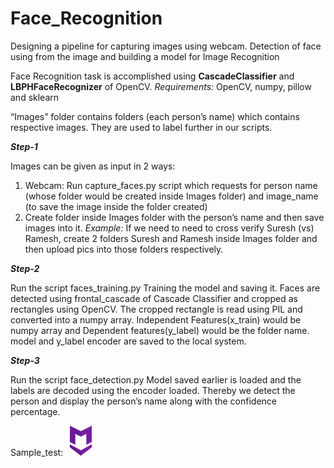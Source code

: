 # Face_Recognition
Designing a pipeline for capturing images using webcam. Detection of face using from the image and building a model for Image Recognition


Face Recognition task is accomplished using **CascadeClassifier** and **LBPHFaceRecognizer** of OpenCV. 
*Requirements:* OpenCV, numpy, pillow and sklearn

“Images” folder contains folders (each person’s name) which contains respective images. They are used to label further in our scripts.


**_Step-1_**

Images can be given as input in 2 ways:
1.	Webcam: Run capture_faces.py script which requests for person name (whose folder would be created inside Images folder) and image_name (to save the image inside the folder created)
2.	Create folder inside Images folder with the person’s name and then save images into it.
*Example:* If we need to need to cross verify Suresh (vs) Ramesh, create 2 folders Suresh and Ramesh inside Images folder and then upload pics into those folders respectively.


**_Step-2_**

Run the script faces_training.py
Training the model and saving it. Faces are detected using frontal_cascade of Cascade Classifier and cropped as rectangles using OpenCV. The cropped rectangle is read using PIL and converted into a numpy array. Independent Features(x_train) would be numpy array and Dependent features(y_label) would be the folder name.
model and y_label encoder are saved to the local system.


**_Step-3_**

Run the script face_detection.py
Model saved earlier is loaded and the labels are decoded using the encoder loaded. Thereby we detect the person and display the person’s name along with the confidence percentage.
 

Sample_test: 
![alt text][logo]

[logo]: https://github.com/adam-p/markdown-here/raw/master/src/common/images/icon48.png "Logo Title Text 2"
